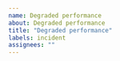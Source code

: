 ```yaml
---
name: Degraded performance
about: Degraded performance
title: "Degraded performance"
labels: incident
assignees: ""
---
```


